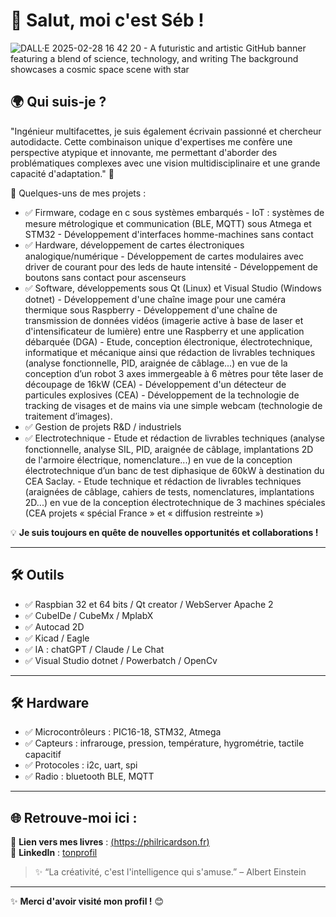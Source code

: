 # 👋 Salut, moi c'est Séb !

![DALL·E 2025-02-28 16 42 20 - A futuristic and artistic GitHub banner featuring a blend of science, technology, and writing  The background showcases a cosmic space scene with star](https://github.com/user-attachments/assets/a65801a5-2e56-413e-a32d-16f0813feddc)

## 🌍 Qui suis-je ?

"Ingénieur multifacettes, je suis également écrivain passionné et chercheur autodidacte. Cette combinaison unique d'expertises me confère une perspective atypique et innovante, me permettant d'aborder des problématiques complexes avec une vision multidisciplinaire et une grande capacité d'adaptation." 🎯

🚀 Quelques-uns de mes projets :
- ✅ Firmware, codage en c sous systèmes embarqués 
      - IoT : systèmes de mesure métrologique et communication (BLE, MQTT) sous Atmega et STM32
      - Développement d'interfaces homme-machines sans contact
- ✅ Hardware, développement de cartes électroniques analogique/numérique
      - Développement de cartes modulaires avec driver de courant pour des leds de haute intensité
      - Développement de boutons sans contact pour ascenseurs
- ✅ Software, développements sous Qt (Linux) et Visual Studio (Windows dotnet)
      - Développement d'une chaîne image pour une caméra thermique sous Raspberry
      - Développement d'une chaîne de transmission de données vidéos (imagerie active à base de laser et d'intensificateur de lumière) entre une Raspberry et une application débarquée (DGA)
      - Etude, conception électronique, électrotechnique, informatique et mécanique ainsi que rédaction de livrables techniques (analyse fonctionnelle, PID, araignée de câblage...) en vue de la conception d’un robot 3                   axes immergeable à 6 mètres pour tête laser de découpage de 16kW (CEA)
      - Développement d'un détecteur de particules explosives (CEA)
      - Développement de la technologie de tracking de visages et de mains via une simple webcam (technologie de traitement d’images).  
- ✅ Gestion de projets R&D / industriels
- ✅ Electrotechnique
      - Etude et rédaction de livrables techniques (analyse fonctionnelle, analyse SIL, PID, araignée de câblage, implantations 2D de l'armoire électrique, nomenclature...) en vue de la conception électrotechnique d’un                  banc de test diphasique de 60kW à destination du CEA Saclay.
      - Etude technique et rédaction de livrables techniques (araignées de câblage, cahiers de tests, nomenclatures, implantations 2D...) en vue de la conception électrotechnique de 3 machines spéciales
               (CEA projets « spécial France » et « diffusion restreinte »)

💡 **Je suis toujours en quête de nouvelles opportunités et collaborations !**

---

## 🛠️ Outils
- ✅ Raspbian 32 et 64 bits / Qt creator / WebServer Apache 2
- ✅ CubeIDe / CubeMx /  MplabX
- ✅ Autocad 2D
- ✅ Kicad / Eagle
- ✅ IA : chatGPT / Claude / Le Chat
- ✅ Visual Studio dotnet / Powerbatch / OpenCv 
  
---

## 🛠️ Hardware
- ✅ Microcontrôleurs : PIC16-18, STM32, Atmega
- ✅ Capteurs : infrarouge, pression, température, hygrométrie, tactile capacitif
- ✅ Protocoles : i2c, uart, spi
- ✅ Radio : bluetooth BLE, MQTT

---

## 🌐 Retrouve-moi ici :
📌 **Lien vers mes livres** : [(https://philricardson.fr)](https://philricardson.fr)  
📌 **LinkedIn** : [tonprofil](https://linkedin.com/in/tonprofil)  

> ✨ “La créativité, c'est l'intelligence qui s'amuse.” – Albert Einstein
> 
---


✨ **Merci d'avoir visité mon profil !** 😊
